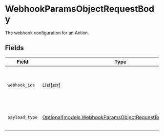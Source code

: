 # WebhookParamsObjectRequestBody

The webhook configuration for an Action.


## Fields

| Field                                                                                                                                                         | Type                                                                                                                                                          | Required                                                                                                                                                      | Description                                                                                                                                                   | Example                                                                                                                                                       |
| ------------------------------------------------------------------------------------------------------------------------------------------------------------- | ------------------------------------------------------------------------------------------------------------------------------------------------------------- | ------------------------------------------------------------------------------------------------------------------------------------------------------------- | ------------------------------------------------------------------------------------------------------------------------------------------------------------- | ------------------------------------------------------------------------------------------------------------------------------------------------------------- |
| `webhook_ids`                                                                                                                                                 | List[*str*]                                                                                                                                                   | :heavy_check_mark:                                                                                                                                            | The webhook IDs.                                                                                                                                              | [<br/>"123",<br/>"123",<br/>"123",<br/>"123"<br/>]                                                                                                            |
| `payload_type`                                                                                                                                                | [Optional[models.WebhookParamsObjectRequestBodyPayloadType]](../models/webhookparamsobjectrequestbodypayloadtype.md)                                          | :heavy_minus_sign:                                                                                                                                            | This determines the alert webhook payload type to use. Learn more: https://developers.samsara.com/docs/webhook-reference.  Valid values: `legacy`, `enriched` | enriched                                                                                                                                                      |